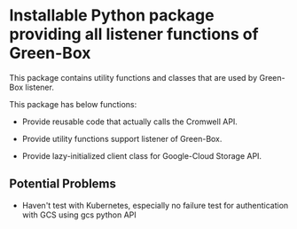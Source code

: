# Installable Python package providing all listener functions of Green-Box

This package contains utility functions and classes that are used by Green-Box listener. 

This package has below functions:

- Provide reusable code that actually calls the Cromwell API.

- Provide utility functions support listener of Green-Box.

- Provide lazy-initialized client class for Google-Cloud Storage API.

## Potential Problems

- Haven't test with Kubernetes, especially no failure test for authentication with GCS using gcs python API
